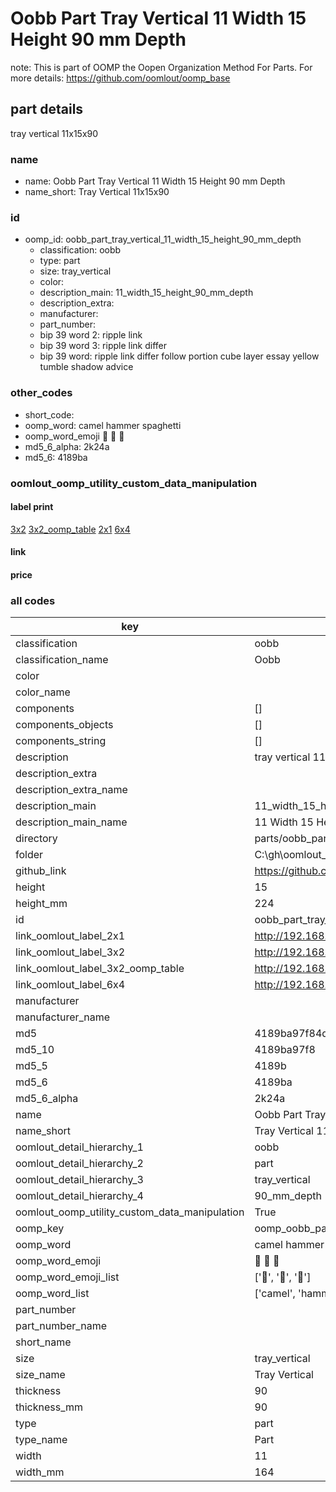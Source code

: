 # Oobb Part Tray Vertical 11 Width 15 Height 90 mm Depth  

note: This is part of OOMP the Oopen Organization Method For Parts. For more details: https://github.com/oomlout/oomp_base

##  part details
  



tray vertical 11x15x90



### name
* name: Oobb Part Tray Vertical 11 Width 15 Height 90 mm Depth
* name_short: Tray Vertical 11x15x90 
### id
* oomp_id: oobb_part_tray_vertical_11_width_15_height_90_mm_depth
  * classification: oobb
  * type: part
  * size: tray_vertical
  * color: 
  * description_main: 11_width_15_height_90_mm_depth
  * description_extra: 
  * manufacturer: 
  * part_number: 
  * bip 39 word 2: ripple link
  * bip 39 word 3: ripple link differ
  * bip 39 word: ripple link differ follow portion cube layer essay yellow tumble shadow advice

### other_codes
* short_code: 
* oomp_word: camel hammer spaghetti
* oomp_word_emoji :camel: :hammer: :spaghetti:
* md5_6_alpha: 2k24a
* md5_6: 4189ba






### oomlout_oomp_utility_custom_data_manipulation
#### label print
[3x2](http://192.168.1.245:1112/?label=oomp%202k24a)
[3x2_oomp_table](http://192.168.1.108:1112/?label=oomp%202k24a)
[2x1](http://192.168.1.242:1112/?label=oomp%202k24a)
[6x4](http://192.168.1.55:1112/?label=oomp%202k24a)    

#### link

                              

#### price







### all codes 
| key | value |  
| --- | --- |  
| classification | oobb |  
| classification_name | Oobb |  
| color |  |  
| color_name |  |  
| components | [] |  
| components_objects | [] |  
| components_string | [] |  
| description | tray vertical 11x15x90 |  
| description_extra |  |  
| description_extra_name |  |  
| description_main | 11_width_15_height_90_mm_depth |  
| description_main_name | 11 Width 15 Height 90 mm Depth |  
| directory | parts/oobb_part_tray_vertical_11_width_15_height_90_mm_depth |  
| folder | C:\gh\oomlout_oobb_version_4_generated_parts\parts\oobb_part_tray_vertical_11_width_15_height_90_mm_depth |  
| github_link | https://github.com/oomlout/oomlout_oomp_part_src/tree/main/parts/oobb_part_tray_vertical_11_width_15_height_90_mm_depth |  
| height | 15 |  
| height_mm | 224 |  
| id | oobb_part_tray_vertical_11_width_15_height_90_mm_depth |  
| link_oomlout_label_2x1 | http://192.168.1.242:1112/?label=oomp%202k24a |  
| link_oomlout_label_3x2 | http://192.168.1.245:1112/?label=oomp%202k24a |  
| link_oomlout_label_3x2_oomp_table | http://192.168.1.108:1112/?label=oomp%202k24a |  
| link_oomlout_label_6x4 | http://192.168.1.55:1112/?label=oomp%202k24a |  
| manufacturer |  |  
| manufacturer_name |  |  
| md5 | 4189ba97f84d2fc8d5d425aa7ba085d2 |  
| md5_10 | 4189ba97f8 |  
| md5_5 | 4189b |  
| md5_6 | 4189ba |  
| md5_6_alpha | 2k24a |  
| name | Oobb Part Tray Vertical 11 Width 15 Height 90 mm Depth |  
| name_short | Tray Vertical 11x15x90  |  
| oomlout_detail_hierarchy_1 | oobb |  
| oomlout_detail_hierarchy_2 | part |  
| oomlout_detail_hierarchy_3 | tray_vertical |  
| oomlout_detail_hierarchy_4 | 90_mm_depth |  
| oomlout_oomp_utility_custom_data_manipulation | True |  
| oomp_key | oomp_oobb_part_tray_vertical_11_width_15_height_90_mm_depth |  
| oomp_word | camel hammer spaghetti |  
| oomp_word_emoji | :camel: :hammer: :spaghetti: |  
| oomp_word_emoji_list | [':camel:', ':hammer:', ':spaghetti:'] |  
| oomp_word_list | ['camel', 'hammer', 'spaghetti'] |  
| part_number |  |  
| part_number_name |  |  
| short_name |  |  
| size | tray_vertical |  
| size_name | Tray Vertical |  
| thickness | 90 |  
| thickness_mm | 90 |  
| type | part |  
| type_name | Part |  
| width | 11 |  
| width_mm | 164 |  

